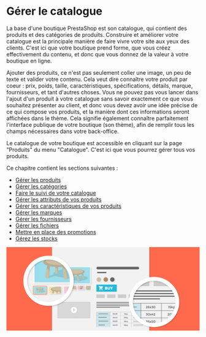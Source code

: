 # Gérer le catalogue

La base d'une boutique PrestaShop est son catalogue, qui contient des produits et des catégories de produits. Construire et améliorer votre catalogue est la principale manière de faire vivre votre site aux yeux des clients. C'est ici que votre boutique prend forme, que vous créez effectivement du contenu, et donc que vous donnez de la valeur à votre boutique en ligne.

Ajouter des produits, ce n'est pas seulement coller une image, un peu de texte et valider votre contenu. Cela veut dire connaître votre produit par coeur : prix, poids, taille, caractéristiques, spécifications, détails, marque, fournisseurs, et tant d'autres choses. Vous ne pouvez pas vous lancer dans l'ajout d'un produit à votre catalogue sans savoir exactement ce que vous souhaitez présenter au client, et donc vous devez avoir une idée précise de ce qui compose vos produits, et la manière dont ces informations seront affichées dans le thème. Cela signifie également connaître parfaitement l'interface publique de votre boutique \(son thème\), afin de remplir tous les champs nécessaires dans votre back-office.

Le catalogue de votre boutique est accessible en cliquant sur la page "Produits" du menu "Catalogue". C'est ici que vous pourrez gérer tous vos produits.

Ce chapitre contient les sections suivantes :

* [Gérer les produits](gerer-produits.md)
* [Gérer les catégories](gerer-categories.md)
* [Faire le suivi de votre catalogue](suivi-catalogue.md)
* [Gérer les attributs de vos produits](gerer-attributs-produits.md)
* [Gérer les caractéristiques de vos produits](gerer-caracteristiques-produits.md)
* [Gérer les marques](gerer-marques.md)
* [Gérer les fournisseurs](gerer-fournisseurs.md)
* [Gérer les fichiers](gerer-fichiers.md)
* [Mettre en place des promotions](mettre-en-place-promotions/)
* [Gérez les stocks](gerer-stocks/)

![](../../../.gitbook/assets/51839831.png)

